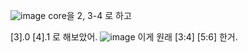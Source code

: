 ![image](https://user-images.githubusercontent.com/47310668/112301714-94615580-8cdd-11eb-87b9-a113468add56.png)
core을 2, 3-4
로 하고 

[3].0 [4].1 로 해보았어.
![image](https://user-images.githubusercontent.com/47310668/112302971-11d99580-8cdf-11eb-94c2-aaa2b85a9b0e.png)
이게 원래 [3:4] [5:6] 한거.
